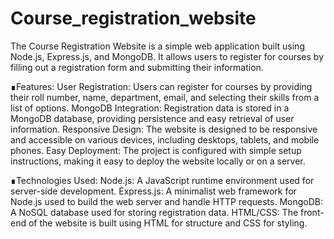 # Course_registration_website
The Course Registration Website is a simple web application built using Node.js, Express.js, and MongoDB. It allows users to register for courses by filling out a registration form and submitting their information.

∎Features:
  User Registration: Users can register for courses by providing their roll number, name, department, email, and selecting their skills from a list of options.
  MongoDB Integration: Registration data is stored in a MongoDB database, providing persistence and easy retrieval of user information.
  Responsive Design: The website is designed to be responsive and accessible on various devices, including desktops, tablets, and mobile phones.
  Easy Deployment: The project is configured with simple setup instructions, making it easy to deploy the website locally or on a server.
  
∎Technologies Used:
  Node.js: A JavaScript runtime environment used for server-side development.
  Express.js: A minimalist web framework for Node.js used to build the web server and handle HTTP requests.
  MongoDB: A NoSQL database used for storing registration data.
  HTML/CSS: The front-end of the website is built using HTML for structure and CSS for styling.
